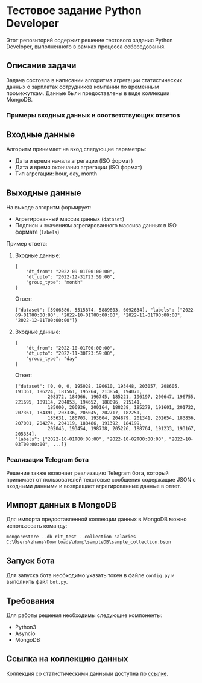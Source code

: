 # Тестовое задание Python Developer

Этот репозиторий содержит решение тестового задания Python Developer, выполненного в рамках процесса собеседования.

## Описание задачи

Задача состояла в написании алгоритма агрегации статистических данных о зарплатах сотрудников компании по временным промежуткам. Данные были предоставлены в виде коллекции MongoDB.

### Примеры входных данных и соответствующих ответов
## Входные данные

Алгоритм принимает на вход следующие параметры:
- Дата и время начала агрегации (ISO формат)
- Дата и время окончания агрегации (ISO формат)
- Тип агрегации: hour, day, month

## Выходные данные

На выходе алгоритм формирует:
- Агрегированный массив данных (`dataset`)
- Подписи к значениям агрегированного массива данных в ISO формате (`labels`)

Пример ответа:
1. Входные данные:
   ```
   {
       "dt_from": "2022-09-01T00:00:00",
       "dt_upto": "2022-12-31T23:59:00",
       "group_type": "month"
   }
   ```
   Ответ:
   ```
   {"dataset": [5906586, 5515874, 5889803, 6092634], "labels": ["2022-09-01T00:00:00", "2022-10-01T00:00:00", "2022-11-01T00:00:00", "2022-12-01T00:00:00"]}
   ```

2. Входные данные:
   ```
   {
       "dt_from": "2022-10-01T00:00:00",
       "dt_upto": "2022-11-30T23:59:00",
       "group_type": "day"
   }
   ```
   Ответ:
   ```
   {"dataset": [0, 0, 0, 195028, 190610, 193448, 203057, 208605, 191361, 186224, 181561, 195264, 213854, 194070,
               208372, 184966, 196745, 185221, 196197, 200647, 196755, 221695, 189114, 204853, 194652, 188096, 215141,
               185000, 206936, 200164, 188238, 195279, 191601, 201722, 207361, 184391, 203336, 205045, 202717, 182251,
               185631, 186703, 193604, 204879, 201341, 202654, 183856, 207001, 204274, 204119, 188486, 191392, 184199,
               202045, 193454, 198738, 205226, 188764, 191233, 193167, 205334],
   "labels": ["2022-10-01T00:00:00", "2022-10-02T00:00:00", "2022-10-03T00:00:00", ...]}
   ```

### Реализация Telegram бота

Решение также включает реализацию Telegram бота, который принимает от пользователей текстовые сообщения содержащие JSON с входными данными и возвращает агрегированные данные в ответ.

## Импорт данных в MongoDB

Для импорта предоставленной коллекции данных в MongoDB можно использовать команду:
```
mongorestore --db rlt_test --collection salaries C:\Users\zhans\Downloads\dump\sampleDB\sample_collection.bson
```

## Запуск бота

Для запуска бота необходимо указать токен в файле `config.py` и выполнить файл `bot.py`.

## Требования

Для работы решения необходимы следующие компоненты:
- Python3
- Asyncio
- MongoDB

## Ссылка на коллекцию данных

Коллекция со статистическими данными доступна по [ссылке](https://drive.google.com/file/d/1pcNm2TAtXHO4JIad9dkzpbNc4q7NoYkx/view?usp=sharing).


